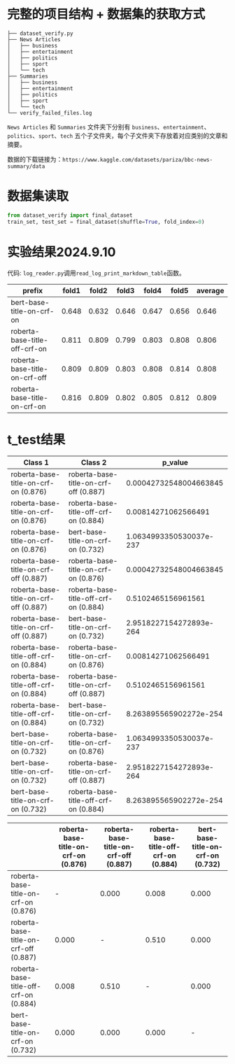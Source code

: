 # 完整的项目结构 + 数据集的获取方式

```tree
├── dataset_verify.py
├── News Articles
│   ├── business
│   ├── entertainment
│   ├── politics
│   ├── sport
│   └── tech
├── Summaries
│   ├── business
│   ├── entertainment
│   ├── politics
│   ├── sport
│   └── tech
└── verify_failed_files.log
```

`News Articles` 和 `Summaries` 文件夹下分别有 `business`、`entertainment`、`politics`、`sport`、`tech` 五个子文件夹，每个子文件夹下存放着对应类别的文章和摘要。

数据的下载链接为：`https://www.kaggle.com/datasets/pariza/bbc-news-summary/data`

# 数据集读取

```python
from dataset_verify import final_dataset
train_set, test_set = final_dataset(shuffle=True, fold_index=0)
```

# 实验结果2024.9.10

代码: `log_reader.py`调用`read_log_print_markdown_table`函数。

| prefix | fold1 | fold2 | fold3 | fold4 | fold5 | average |
| -------- | -------- | -------- | -------- | -------- | -------- | -------- |
| bert-base-title-on-crf-on | 0.648 | 0.632 | 0.646 | 0.647 | 0.656 | 0.646 |
| roberta-base-title-off-crf-on | 0.811 | 0.809 | 0.799 | 0.803 | 0.808 | 0.806 |
| roberta-base-title-on-crf-off | 0.809 | 0.809 | 0.803 | 0.808 | 0.814 | 0.808 |
| roberta-base-title-on-crf-on | 0.816 | 0.809 | 0.802 | 0.805 | 0.812 | 0.809 |

# t_test结果

| Class 1 | Class 2 | p_value |
|---------|---------|---------|
| roberta-base-title-on-crf-on (0.876) | roberta-base-title-on-crf-off (0.887) | 0.00042732548004663845 |
| roberta-base-title-on-crf-on (0.876) | roberta-base-title-off-crf-on (0.884) | 0.00814271062566491 |
| roberta-base-title-on-crf-on (0.876) | bert-base-title-on-crf-on (0.732) | 1.0634993350530037e-237 |
| roberta-base-title-on-crf-off (0.887) | roberta-base-title-on-crf-on (0.876) | 0.00042732548004663845 |
| roberta-base-title-on-crf-off (0.887) | roberta-base-title-off-crf-on (0.884) | 0.5102465156961561 |
| roberta-base-title-on-crf-off (0.887) | bert-base-title-on-crf-on (0.732) | 2.9518227154272893e-264 |
| roberta-base-title-off-crf-on (0.884) | roberta-base-title-on-crf-on (0.876) | 0.00814271062566491 |
| roberta-base-title-off-crf-on (0.884) | roberta-base-title-on-crf-off (0.887) | 0.5102465156961561 |
| roberta-base-title-off-crf-on (0.884) | bert-base-title-on-crf-on (0.732) | 8.263895565902272e-254 |
| bert-base-title-on-crf-on (0.732) | roberta-base-title-on-crf-on (0.876) | 1.0634993350530037e-237 |
| bert-base-title-on-crf-on (0.732) | roberta-base-title-on-crf-off (0.887) | 2.9518227154272893e-264 |
| bert-base-title-on-crf-on (0.732) | roberta-base-title-off-crf-on (0.884) | 8.263895565902272e-254 |

|         | roberta-base-title-on-crf-on (0.876) | roberta-base-title-on-crf-off (0.887) | roberta-base-title-off-crf-on (0.884) | bert-base-title-on-crf-on (0.732) |
|---------|---------|---------|---------|---------|
| roberta-base-title-on-crf-on (0.876) | - | 0.000 | 0.008 | 0.000 |
| roberta-base-title-on-crf-off (0.887) | 0.000 | - | 0.510 | 0.000 |
| roberta-base-title-off-crf-on (0.884) | 0.008 | 0.510 | - | 0.000 |
| bert-base-title-on-crf-on (0.732) | 0.000 | 0.000 | 0.000 | - |